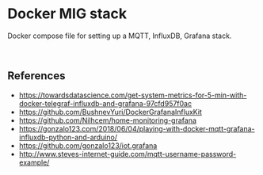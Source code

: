 # Docker MIG stack

Docker compose file for setting up a MQTT, InfluxDB, Grafana stack.

<br />

## References

* https://towardsdatascience.com/get-system-metrics-for-5-min-with-docker-telegraf-influxdb-and-grafana-97cfd957f0ac
* https://github.com/BushnevYuri/DockerGrafanaInfluxKit
* https://github.com/Nilhcem/home-monitoring-grafana
* https://gonzalo123.com/2018/06/04/playing-with-docker-mqtt-grafana-influxdb-python-and-arduino/
* https://github.com/gonzalo123/iot.grafana
* http://www.steves-internet-guide.com/mqtt-username-password-example/
